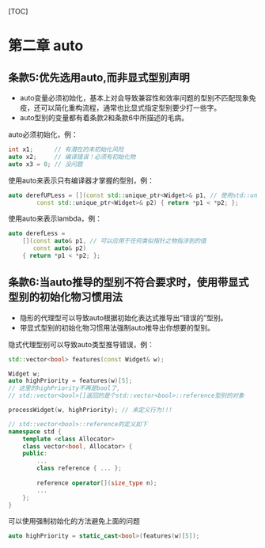 [TOC]

# 第二章 auto

## 条款5:优先选用auto,而非显式型别声明
* auto变量必须初始化，基本上对会导致兼容性和效率问题的型别不匹配现象免疫，还可以简化重构流程，通常也比显式指定型别要少打一些字。
* auto型别的变量都有着条款2和条款6中所描述的毛病。

auto必须初始化，例：

```c++
int x1;      // 有潜在的未初始化风险
auto x2;     // 编译错误！必须有初始化物
auto x3 = 0; // 没问题
```

使用auto来表示只有编译器才掌握的型别，例：

```c++
auto derefUPLess = [](const std::unique_ptr<Widget>& p1, // 使用std::unique_ptr来指向形参对象
        const std::unique_ptr<Widget>& p2) { return *p1 < *p2; };
```

使用auto来表示lambda，例：

```c++
auto derefLess = 
    [](const auto& p1, // 可以应用于任何类似指针之物指涉到的值
       const auto& p2)
    { return *p1 < *p2; };
```



## 条款6:当auto推导的型别不符合要求时，使用带显式型别的初始化物习惯用法
* 隐形的代理型可以导致auto根据初始化表达式推导出“错误的”型别。
* 带显式型别的初始化物习惯用法强制auto推导出你想要的型别。

隐式代理型别可以导致auto类型推导错误，例：

```c++
std::vector<bool> features(const Widget& w);

Widget w;
auto highPriority = features(w)[5]; 
// 这里的highPriority不再是bool了,
// std::vector<bool>[]返回的是个std::vector<bool>::reference型别的对象

processWidget(w, highPriority); // 未定义行为!!!

// std::vector<bool>::reference的定义如下
namespace std {
    template <class Allocator>
    class vector<bool, Allocator> {
    public:
        ...
        class reference { ... };
        
        reference operator[](size_type n);
        ...
    };
}
```

可以使用强制初始化的方法避免上面的问题

```c++
auto highPriority = static_cast<bool>(features(w)[5]);
```
